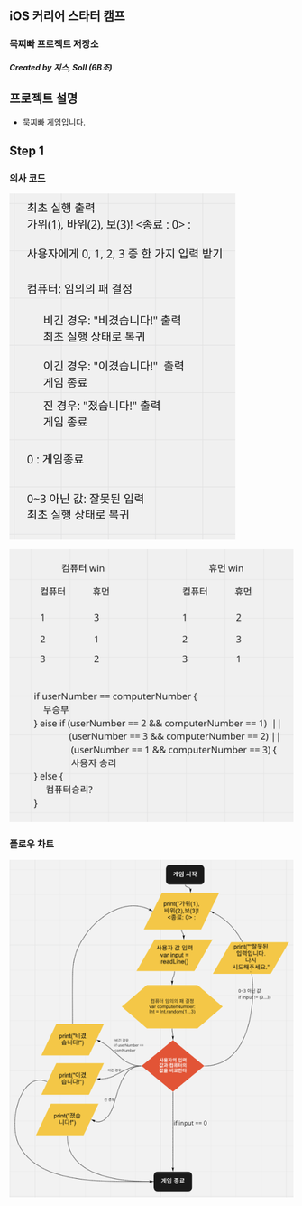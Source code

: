 ## iOS 커리어 스타터 캠프

### 묵찌빠 프로젝트 저장소

##### Created by 지스, Soll (6B조)



## 프로젝트 설명

- 묵찌빠 게임입니다.

  

## Step 1 

### 의사 코드

![image-20210531194144465](./image/image-20210531194144465.png)

![image-20210531194200370](./image/image-20210531194200370.png)



### 플로우 차트

![image-20210531194225241](./image/image-20210531194225241.png)

